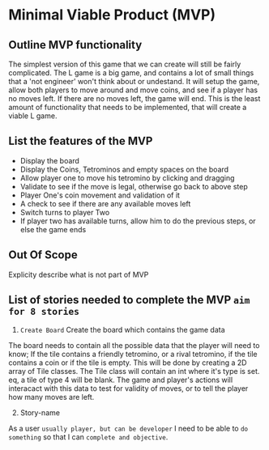 # Minimal Viable Product (MVP) 

## Outline MVP functionality

The simplest version of this game that we can create will still be fairly complicated. The L game is a big game, and contains a lot of small things that a 'not engineer' won't think about or undestand. It will setup the game, allow both players to move around and move coins, and see if a player has no moves left. If there are no moves left, the game will end. This is the least amount of functionality that needs to be implemented, that will create a viable L game.

## List the features of the MVP
- Display the board
- Display the Coins, Tetrominos and empty spaces on the board
- Allow player one to move his tetromino by clicking and dragging
- Validate to see if the move is legal, otherwise go back to above step
- Player One's coin movement and validation of it
- A check to see if there are any available moves left
- Switch turns to player Two
- If player two has available turns, allow him to do the previous steps, or else the game ends

## Out Of Scope

Explicity describe what is not part of MVP


## List of stories needed to complete the MVP `aim for 8 stories`

1. `Create Board` Create the board which contains the game data

The board needs to contain all the possible data that the player will need to know; If the tile contains a friendly tetromino, or a rival tetromino, if the tile contains a coin or if the tile is empty. This will be done by creating a 2D array of Tile classes. The Tile class will contain an int where it's type is set. eq, a tile of type 4 will be blank. The game and player's actions will interacact with this data to test for validity of moves, or to tell the player how many moves are left.

2. Story-name

As a user `usually player, but can be developer` I need to be able to `do something` so that I can `complete and objective`.


